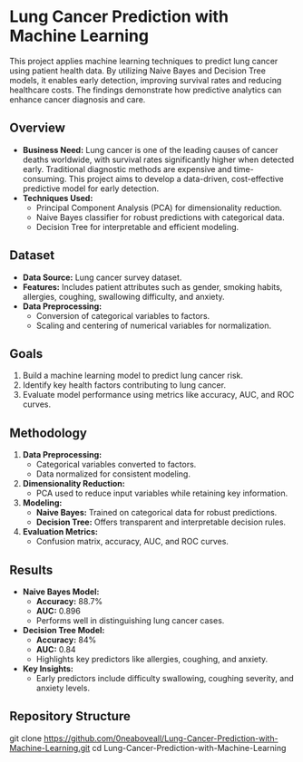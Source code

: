 # Lung Cancer Prediction with Machine Learning

This project applies machine learning techniques to predict lung cancer using patient health data. By utilizing Naive Bayes and Decision Tree models, it enables early detection, improving survival rates and reducing healthcare costs. The findings demonstrate how predictive analytics can enhance cancer diagnosis and care.

## Overview

- **Business Need:** Lung cancer is one of the leading causes of cancer deaths worldwide, with survival rates significantly higher when detected early. Traditional diagnostic methods are expensive and time-consuming. This project aims to develop a data-driven, cost-effective predictive model for early detection.
- **Techniques Used:**
  - Principal Component Analysis (PCA) for dimensionality reduction.
  - Naive Bayes classifier for robust predictions with categorical data.
  - Decision Tree for interpretable and efficient modeling.

## Dataset

- **Data Source:** Lung cancer survey dataset.
- **Features:** Includes patient attributes such as gender, smoking habits, allergies, coughing, swallowing difficulty, and anxiety.
- **Data Preprocessing:**
  - Conversion of categorical variables to factors.
  - Scaling and centering of numerical variables for normalization.

## Goals

1. Build a machine learning model to predict lung cancer risk.
2. Identify key health factors contributing to lung cancer.
3. Evaluate model performance using metrics like accuracy, AUC, and ROC curves.

## Methodology

1. **Data Preprocessing:**
   - Categorical variables converted to factors.
   - Data normalized for consistent modeling.
2. **Dimensionality Reduction:**
   - PCA used to reduce input variables while retaining key information.
3. **Modeling:**
   - **Naive Bayes:** Trained on categorical data for robust predictions.
   - **Decision Tree:** Offers transparent and interpretable decision rules.
4. **Evaluation Metrics:**
   - Confusion matrix, accuracy, AUC, and ROC curves.

## Results

- **Naive Bayes Model:**
  - **Accuracy:** 88.7%
  - **AUC:** 0.896
  - Performs well in distinguishing lung cancer cases.
- **Decision Tree Model:**
  - **Accuracy:** 84%
  - **AUC:** 0.84
  - Highlights key predictors like allergies, coughing, and anxiety.
- **Key Insights:**
  - Early predictors include difficulty swallowing, coughing severity, and anxiety levels.

## Repository Structure

git clone https://github.com/0neaboveall/Lung-Cancer-Prediction-with-Machine-Learning.git
cd Lung-Cancer-Prediction-with-Machine-Learning

